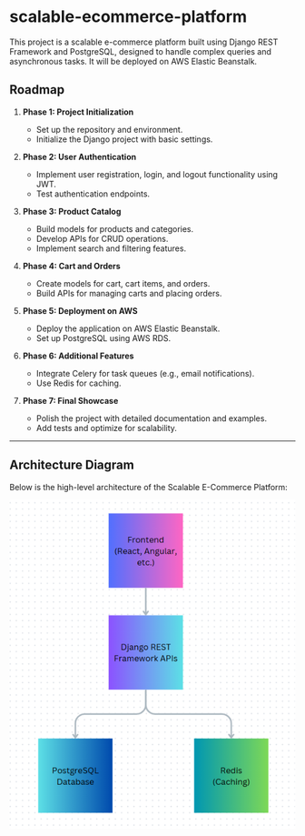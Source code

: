 # scalable-ecommerce-platform
This project is a scalable e-commerce platform built using Django REST Framework and PostgreSQL, designed to handle complex queries and asynchronous tasks. It will be deployed on AWS Elastic Beanstalk.

## Roadmap

1. **Phase 1: Project Initialization**
   - Set up the repository and environment.
   - Initialize the Django project with basic settings.

2. **Phase 2: User Authentication**
   - Implement user registration, login, and logout functionality using JWT.
   - Test authentication endpoints.

3. **Phase 3: Product Catalog**
   - Build models for products and categories.
   - Develop APIs for CRUD operations.
   - Implement search and filtering features.

4. **Phase 4: Cart and Orders**
   - Create models for cart, cart items, and orders.
   - Build APIs for managing carts and placing orders.

5. **Phase 5: Deployment on AWS**
   - Deploy the application on AWS Elastic Beanstalk.
   - Set up PostgreSQL using AWS RDS.

6. **Phase 6: Additional Features**
   - Integrate Celery for task queues (e.g., email notifications).
   - Use Redis for caching.

7. **Phase 7: Final Showcase**
   - Polish the project with detailed documentation and examples.
   - Add tests and optimize for scalability.

---

## Architecture Diagram

Below is the high-level architecture of the Scalable E-Commerce Platform:

![Architecture Diagram](Public/architecture-diagram.png)
